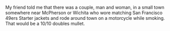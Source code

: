 My friend told me that there was a couple, man and woman, in a small town somewhere near McPherson or Wichita who wore matching San Francisco 49ers Starter jackets and rode around town on a motorcycle while smoking. That would be a 10/10 doubles mullet.